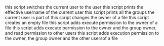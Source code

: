 this script switches the current user to the user
this script  prints the effective username of the current user
this script prints all the groups the current user is part of
this script changes the owner of a file
this script creates an empty file
this script adds execute permission to the owner of a file
this script adds execute permission to the owner and the group owner, and read permission to other users
this script adds execution permission to the owner, the group owner and the other usersof a file
